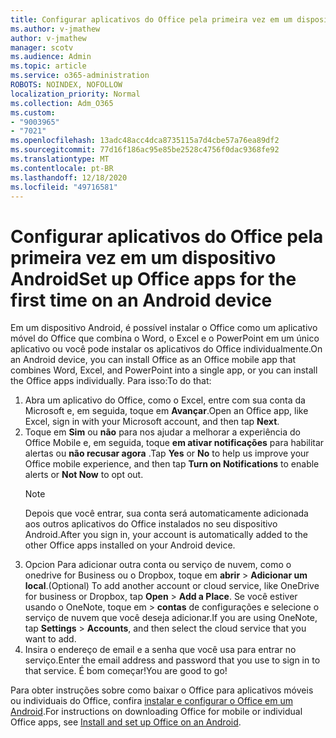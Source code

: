 ```yaml
---
title: Configurar aplicativos do Office pela primeira vez em um dispositivo Android
ms.author: v-jmathew
author: v-jmathew
manager: scotv
ms.audience: Admin
ms.topic: article
ms.service: o365-administration
ROBOTS: NOINDEX, NOFOLLOW
localization_priority: Normal
ms.collection: Adm_O365
ms.custom:
- "9003965"
- "7021"
ms.openlocfilehash: 13adc48acc4dca8735115a7d4cbe57a76ea89df2
ms.sourcegitcommit: 77d16f186ac95e85be2528c4756f0dac9368fe92
ms.translationtype: MT
ms.contentlocale: pt-BR
ms.lasthandoff: 12/18/2020
ms.locfileid: "49716581"
---
```

# <a name="set-up-office-apps-for-the-first-time-on-an-android-device"></a><span data-ttu-id="639aa-102">Configurar aplicativos do Office pela primeira vez em um dispositivo Android</span><span class="sxs-lookup"><span data-stu-id="639aa-102">Set up Office apps for the first time on an Android device</span></span>

<span data-ttu-id="639aa-103">Em um dispositivo Android, é possível instalar o Office como um aplicativo móvel do Office que combina o Word, o Excel e o PowerPoint em um único aplicativo ou você pode instalar os aplicativos do Office individualmente.</span><span class="sxs-lookup"><span data-stu-id="639aa-103">On an Android device, you can install Office as an Office mobile app that combines Word, Excel, and PowerPoint into a single app, or you can install the Office apps individually.</span></span> <span data-ttu-id="639aa-104">Para isso:</span><span class="sxs-lookup"><span data-stu-id="639aa-104">To do that:</span></span>

1. <span data-ttu-id="639aa-105">Abra um aplicativo do Office, como o Excel, entre com sua conta da Microsoft e, em seguida, toque em **Avançar**.</span><span class="sxs-lookup"><span data-stu-id="639aa-105">Open an Office app, like Excel, sign in with your Microsoft account, and then tap **Next**.</span></span>
2. <span data-ttu-id="639aa-106">Toque em **Sim** ou **não** para nos ajudar a melhorar a experiência do Office Mobile e, em seguida, toque **em ativar notificações** para habilitar alertas ou **não recusar agora** .</span><span class="sxs-lookup"><span data-stu-id="639aa-106">Tap **Yes** or **No** to help us improve your Office mobile experience, and then tap **Turn on Notifications** to enable alerts or **Not Now** to opt out.</span></span>
    > [!NOTE]
    > <span data-ttu-id="639aa-107">Depois que você entrar, sua conta será automaticamente adicionada aos outros aplicativos do Office instalados no seu dispositivo Android.</span><span class="sxs-lookup"><span data-stu-id="639aa-107">After you sign in, your account is automatically added to the other Office apps installed on your Android device.</span></span>
3. <span data-ttu-id="639aa-108">Opcion Para adicionar outra conta ou serviço de nuvem, como o onedrive for Business ou o Dropbox, toque em **abrir**  >  **Adicionar um local**.</span><span class="sxs-lookup"><span data-stu-id="639aa-108">(Optional) To add another account or cloud service, like OneDrive for business or Dropbox, tap **Open** > **Add a Place**.</span></span> <span data-ttu-id="639aa-109">Se você estiver usando o OneNote, toque em  >  **contas** de configurações e selecione o serviço de nuvem que você deseja adicionar.</span><span class="sxs-lookup"><span data-stu-id="639aa-109">If you are using OneNote, tap **Settings** > **Accounts**, and then select the cloud service that you want to add.</span></span>
4. <span data-ttu-id="639aa-110">Insira o endereço de email e a senha que você usa para entrar no serviço.</span><span class="sxs-lookup"><span data-stu-id="639aa-110">Enter the email address and password that you use to sign in to that service.</span></span> <span data-ttu-id="639aa-111">É bom começar!</span><span class="sxs-lookup"><span data-stu-id="639aa-111">You are good to go!</span></span>

<span data-ttu-id="639aa-112">Para obter instruções sobre como baixar o Office para aplicativos móveis ou individuais do Office, confira [instalar e configurar o Office em um Android](https://go.microsoft.com/fwlink/?linkid=2135287).</span><span class="sxs-lookup"><span data-stu-id="639aa-112">For instructions on downloading Office for mobile or individual Office apps, see [Install and set up Office on an Android](https://go.microsoft.com/fwlink/?linkid=2135287).</span></span>
